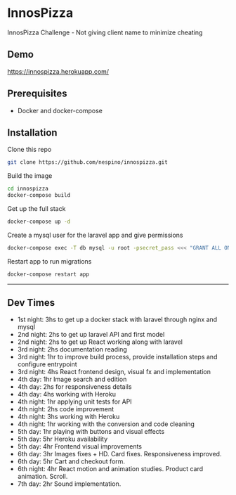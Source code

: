 # InnosPizza
InnosPizza Challenge - Not giving client name to minimize cheating

## Demo
https://innospizza.herokuapp.com/

## Prerequisites

- Docker and docker-compose

## Installation

Clone this repo
```bash
git clone https://github.com/nespino/innospizza.git
```

Build the image
```bash
cd innospizza
docker-compose build
```

Get up the full stack
```bash
docker-compose up -d
```

Create a mysql user for the laravel app and give permissions
```bash
docker-compose exec -T db mysql -u root -psecret_pass <<< "GRANT ALL ON laravel.* TO 'laraveluser'@'%' IDENTIFIED BY 'user_password'; FLUSH PRIVILEGES;"
```

Restart app to run migrations
```bash
docker-compose restart app
```

---

## Dev Times

- 1st night: 3hs to get up a docker stack with laravel through nginx and mysql
- 2nd night: 2hs to get up laravel API and first model
- 2nd night: 2hs to get up React working along with laravel
- 3rd night: 2hs documentation reading
- 3rd night: 1hr to improve build process, provide installation steps and configure entrypoint
- 3rd night: 4hs React frontend design, visual fx and implementation
- 4th day: 1hr Image search and edition
- 4th day: 2hs for responsiveness details
- 4th day: 4hs working with Heroku
- 4th night: 1hr applying unit tests for API
- 4th night: 2hs code improvement
- 4th night: 3hs working with Heroku
- 4th night: 1hr working with the conversion and code cleaning
- 5th day: 1hr playing with buttons and visual effects
- 5th day: 5hr Heroku availability
- 5th day: 4hr Frontend visual improvements
- 6th day: 3hr Images fixes + HD. Card fixes. Responsiveness improved.
- 6th day: 5hr Cart and checkout form.
- 6th night: 4hr React motion and animation studies. Product card animation. Scroll.
- 7th day: 2hr Sound implementation.






